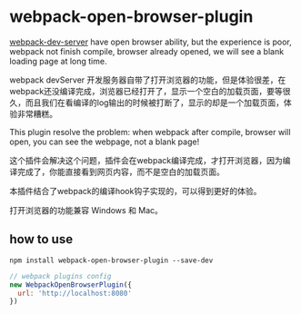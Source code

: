 # webpack-open-browser-plugin

[webpack-dev-server](https://github.com/webpack/webpack-dev-server) have open browser ability, but the experience is poor, webpack not finish compile, browser already opened, we will see a blank loading page at long time.

webpack devServer 开发服务器自带了打开浏览器的功能，但是体验很差，在webpack还没编译完成，浏览器已经打开了，显示一个空白的加载页面，要等很久，而且我们在看编译的log输出的时候被打断了，显示的却是一个加载页面，体验非常糟糕。

This plugin resolve the problem: when webpack after compile, browser will open, you can see the webpage, not a blank page!

这个插件会解决这个问题，插件会在webpack编译完成，才打开浏览器，因为编译完成了，你能直接看到网页内容，而不是空白的加载页面。

本插件结合了webpack的编译hook钩子实现的，可以得到更好的体验。

打开浏览器的功能兼容 Windows 和 Mac。

## how to use
```console
npm install webpack-open-browser-plugin --save-dev
```
```javascript
// webpack plugins config
new WebpackOpenBrowserPlugin({
  url: 'http://localhost:8080'
})
```
